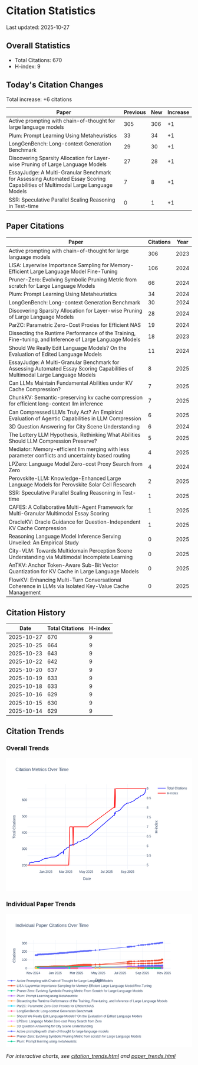 # Citation Statistics

Last updated: 2025-10-27

## Overall Statistics
- Total Citations: 670
- H-index: 9

## Today's Citation Changes 

Total increase: +6 citations

| Paper | Previous | New | Increase |
| ----- | --------- | --- | -------- |
| Active prompting with chain-of-thought for large language models | 305 | 306 | +1 |
| Plum: Prompt Learning Using Metaheuristics | 33 | 34 | +1 |
| LongGenBench: Long-context Generation Benchmark | 29 | 30 | +1 |
| Discovering Sparsity Allocation for Layer-wise Pruning of Large Language Models | 27 | 28 | +1 |
| EssayJudge: A Multi-Granular Benchmark for Assessing Automated Essay Scoring Capabilities of Multimodal Large Language Models | 7 | 8 | +1 |
| SSR: Speculative Parallel Scaling Reasoning in Test-time | 0 | 1 | +1 |

## Paper Citations

| Paper | Citations | Year |
| ----- | --------- | ---- |
| Active prompting with chain-of-thought for large language models | 306 | 2023 |
| LISA: Layerwise Importance Sampling for Memory-Efficient Large Language Model Fine-Tuning | 106 | 2024 |
| Pruner-Zero: Evolving Symbolic Pruning Metric from scratch for Large Language Models | 66 | 2024 |
| Plum: Prompt Learning Using Metaheuristics | 34 | 2024 |
| LongGenBench: Long-context Generation Benchmark | 30 | 2024 |
| Discovering Sparsity Allocation for Layer-wise Pruning of Large Language Models | 28 | 2024 |
| ParZC: Parametric Zero-Cost Proxies for Efficient NAS | 19 | 2024 |
| Dissecting the Runtime Performance of the Training, Fine-tuning, and Inference of Large Language Models | 18 | 2023 |
| Should We Really Edit Language Models? On the Evaluation of Edited Language Models | 11 | 2024 |
| EssayJudge: A Multi-Granular Benchmark for Assessing Automated Essay Scoring Capabilities of Multimodal Large Language Models | 8 | 2025 |
| Can LLMs Maintain Fundamental Abilities under KV Cache Compression? | 7 | 2025 |
| ChunkKV: Semantic-preserving kv cache compression for efficient long-context llm inference | 7 | 2025 |
| Can Compressed LLMs Truly Act? An Empirical Evaluation of Agentic Capabilities in LLM Compression | 6 | 2025 |
| 3D Question Answering for City Scene Understanding | 6 | 2024 |
| The Lottery LLM Hypothesis, Rethinking What Abilities Should LLM Compression Preserve? | 5 | 2025 |
| Mediator: Memory-efficient llm merging with less parameter conflicts and uncertainty based routing | 4 | 2025 |
| LPZero: Language Model Zero-cost Proxy Search from Zero | 4 | 2024 |
| Perovskite-LLM: Knowledge-Enhanced Large Language Models for Perovskite Solar Cell Research | 2 | 2025 |
| SSR: Speculative Parallel Scaling Reasoning in Test-time | 1 | 2025 |
| CAFES: A Collaborative Multi-Agent Framework for Multi-Granular Multimodal Essay Scoring | 1 | 2025 |
| OracleKV: Oracle Guidance for Question-Independent KV Cache Compression | 1 | 2025 |
| Reasoning Language Model Inference Serving Unveiled: An Empirical Study | 0 | 2025 |
| City-VLM: Towards Multidomain Perception Scene Understanding via Multimodal Incomplete Learning | 0 | 2025 |
| AnTKV: Anchor Token-Aware Sub-Bit Vector Quantization for KV Cache in Large Language Models | 0 | 2025 |
| FlowKV: Enhancing Multi-Turn Conversational Coherence in LLMs via Isolated Key-Value Cache Management | 0 | 2025 |

## Citation History

| Date | Total Citations | H-index |
| ---- | --------------- | ------- |
| 2025-10-27 | 670 | 9 |
| 2025-10-25 | 664 | 9 |
| 2025-10-23 | 643 | 9 |
| 2025-10-22 | 642 | 9 |
| 2025-10-20 | 637 | 9 |
| 2025-10-19 | 633 | 9 |
| 2025-10-18 | 633 | 9 |
| 2025-10-16 | 629 | 9 |
| 2025-10-15 | 630 | 9 |
| 2025-10-14 | 629 | 9 |

## Citation Trends

### Overall Trends
![Citation Trends](citation_trends.png)

### Individual Paper Trends
![Paper Trends](paper_trends.png)

*For interactive charts, see [citation_trends.html](citation_trends.html) and [paper_trends.html](paper_trends.html)*